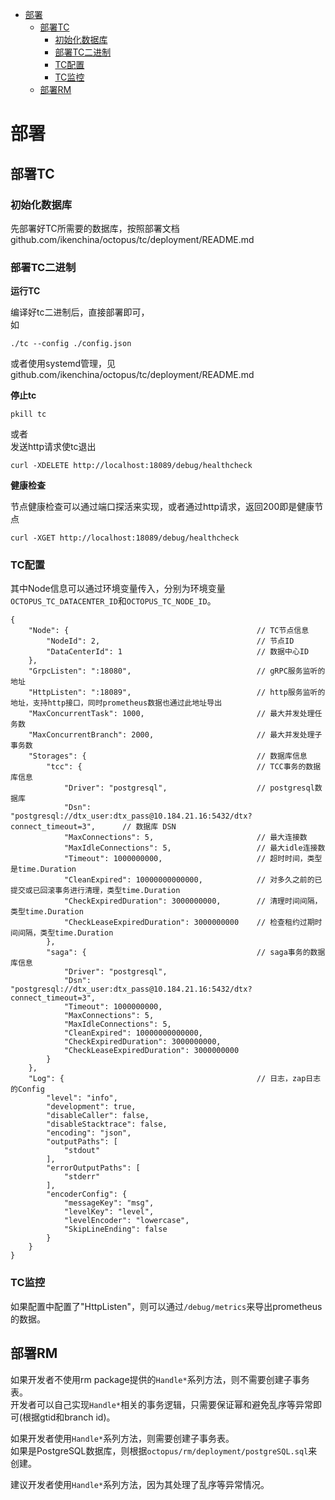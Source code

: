 - [部署](#部署)
  - [部署TC](#部署tc)
    - [初始化数据库](#初始化数据库)
    - [部署TC二进制](#部署tc二进制)
    - [TC配置](#tc配置)
    - [TC监控](#tc监控)
  - [部署RM](#部署rm)


# 部署


## 部署TC


### 初始化数据库

先部署好TC所需要的数据库，按照部署文档 github.com/ikenchina/octopus/tc/deployment/README.md


### 部署TC二进制


**运行TC**

编译好tc二进制后，直接部署即可，    
如
```
./tc --config ./config.json
```

或者使用systemd管理，见github.com/ikenchina/octopus/tc/deployment/README.md



**停止tc**
```
pkill tc
```
或者     
发送http请求使tc退出
```
curl -XDELETE http://localhost:18089/debug/healthcheck 
```


**健康检查**    

节点健康检查可以通过端口探活来实现，或者通过http请求，返回200即是健康节点
```
curl -XGET http://localhost:18089/debug/healthcheck 
```



### TC配置

其中Node信息可以通过环境变量传入，分别为环境变量`OCTOPUS_TC_DATACENTER_ID`和`OCTOPUS_TC_NODE_ID`。
```
{
    "Node": {                                          // TC节点信息
        "NodeId": 2,                                   // 节点ID
        "DataCenterId": 1                              // 数据中心ID
    },
    "GrpcListen": ":18080",                            // gRPC服务监听的地址
    "HttpListen": ":18089",                            // http服务监听的地址，支持http接口，同时prometheus数据也通过此地址导出
    "MaxConcurrentTask": 1000,                         // 最大并发处理任务数
    "MaxConcurrentBranch": 2000,                       // 最大并发处理子事务数
    "Storages": {                                      // 数据库信息
        "tcc": {                                       // TCC事务的数据库信息
            "Driver": "postgresql",                    // postgresql数据库
            "Dsn": "postgresql://dtx_user:dtx_pass@10.184.21.16:5432/dtx?connect_timeout=3",      // 数据库 DSN
            "MaxConnections": 5,                       // 最大连接数
            "MaxIdleConnections": 5,                   // 最大idle连接数
            "Timeout": 1000000000,                     // 超时时间，类型是time.Duration
            "CleanExpired": 10000000000000,            // 对多久之前的已提交或已回滚事务进行清理，类型time.Duration
            "CheckExpiredDuration": 3000000000,        // 清理时间间隔，类型time.Duration
            "CheckLeaseExpiredDuration": 3000000000    // 检查租约过期时间间隔，类型time.Duration
        },
        "saga": {                                      // saga事务的数据库信息
            "Driver": "postgresql",
            "Dsn": "postgresql://dtx_user:dtx_pass@10.184.21.16:5432/dtx?connect_timeout=3",
            "Timeout": 1000000000,
            "MaxConnections": 5,
            "MaxIdleConnections": 5,
            "CleanExpired": 10000000000000,
            "CheckExpiredDuration": 3000000000,
            "CheckLeaseExpiredDuration": 3000000000
        }
    },
    "Log": {                                           // 日志，zap日志的Config
        "level": "info",
        "development": true,
        "disableCaller": false,
        "disableStacktrace": false,
        "encoding": "json",
        "outputPaths": [
            "stdout"
        ],
        "errorOutputPaths": [
            "stderr"
        ],
        "encoderConfig": {
            "messageKey": "msg",
            "levelKey": "level",
            "levelEncoder": "lowercase",
            "SkipLineEnding": false
        }
    }
}

```


### TC监控

如果配置中配置了"HttpListen"，则可以通过`/debug/metrics`来导出prometheus的数据。




## 部署RM


如果开发者不使用rm package提供的`Handle*`系列方法，则不需要创建子事务表。    
开发者可以自己实现`Handle*`相关的事务逻辑，只需要保证幂和避免乱序等异常即可(根据gtid和branch id)。 

如果开发者使用`Handle*`系列方法，则需要创建子事务表。    
如果是PostgreSQL数据库，则根据`octopus/rm/deployment/postgreSQL.sql`来创建。

建议开发者使用`Handle*`系列方法，因为其处理了乱序等异常情况。






